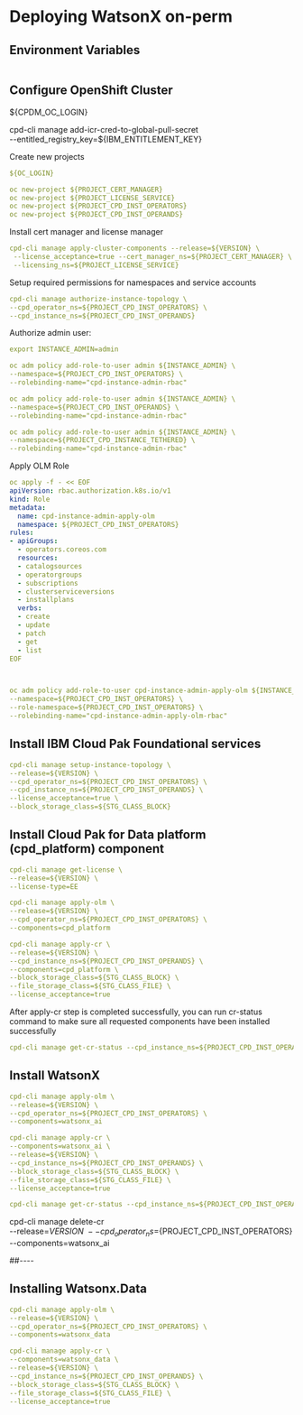 # Deploying WatsonX on-perm


## Environment Variables
```

```

## Configure OpenShift Cluster 


${CPDM_OC_LOGIN}

cpd-cli manage add-icr-cred-to-global-pull-secret \
--entitled_registry_key=${IBM_ENTITLEMENT_KEY}


Create new projects

```yaml
${OC_LOGIN}

oc new-project ${PROJECT_CERT_MANAGER}
oc new-project ${PROJECT_LICENSE_SERVICE}
oc new-project ${PROJECT_CPD_INST_OPERATORS} 
oc new-project ${PROJECT_CPD_INST_OPERANDS}
```


Install cert manager and license manager
```yaml
cpd-cli manage apply-cluster-components --release=${VERSION} \
 --license_acceptance=true --cert_manager_ns=${PROJECT_CERT_MANAGER} \
 --licensing_ns=${PROJECT_LICENSE_SERVICE}
```

Setup required permissions for namespaces and service accounts
```yaml
cpd-cli manage authorize-instance-topology \
--cpd_operator_ns=${PROJECT_CPD_INST_OPERATORS} \
--cpd_instance_ns=${PROJECT_CPD_INST_OPERANDS}
```

Authorize admin user:

```yaml
export INSTANCE_ADMIN=admin

oc adm policy add-role-to-user admin ${INSTANCE_ADMIN} \
--namespace=${PROJECT_CPD_INST_OPERATORS} \
--rolebinding-name="cpd-instance-admin-rbac"

oc adm policy add-role-to-user admin ${INSTANCE_ADMIN} \
--namespace=${PROJECT_CPD_INST_OPERANDS} \
--rolebinding-name="cpd-instance-admin-rbac"

oc adm policy add-role-to-user admin ${INSTANCE_ADMIN} \
--namespace=${PROJECT_CPD_INSTANCE_TETHERED} \
--rolebinding-name="cpd-instance-admin-rbac"
```

Apply OLM Role

```yaml
oc apply -f - << EOF
apiVersion: rbac.authorization.k8s.io/v1
kind: Role
metadata:
  name: cpd-instance-admin-apply-olm
  namespace: ${PROJECT_CPD_INST_OPERATORS}
rules:
- apiGroups:
  - operators.coreos.com
  resources:
  - catalogsources
  - operatorgroups
  - subscriptions
  - clusterserviceversions
  - installplans
  verbs:
  - create
  - update
  - patch
  - get
  - list
EOF



oc adm policy add-role-to-user cpd-instance-admin-apply-olm ${INSTANCE_ADMIN} \
--namespace=${PROJECT_CPD_INST_OPERATORS} \
--role-namespace=${PROJECT_CPD_INST_OPERATORS} \
--rolebinding-name="cpd-instance-admin-apply-olm-rbac"
```

## Install IBM Cloud Pak Foundational services

```yaml
cpd-cli manage setup-instance-topology \
--release=${VERSION} \
--cpd_operator_ns=${PROJECT_CPD_INST_OPERATORS} \
--cpd_instance_ns=${PROJECT_CPD_INST_OPERANDS} \
--license_acceptance=true \
--block_storage_class=${STG_CLASS_BLOCK}
```

## Install Cloud Pak for Data platform (cpd_platform) component

```yaml
cpd-cli manage get-license \
--release=${VERSION} \
--license-type=EE

cpd-cli manage apply-olm \
--release=${VERSION} \
--cpd_operator_ns=${PROJECT_CPD_INST_OPERATORS} \
--components=cpd_platform

cpd-cli manage apply-cr \
--release=${VERSION} \
--cpd_instance_ns=${PROJECT_CPD_INST_OPERANDS} \
--components=cpd_platform \
--block_storage_class=${STG_CLASS_BLOCK} \
--file_storage_class=${STG_CLASS_FILE} \
--license_acceptance=true
```

After apply-cr step is completed successfully, you can run cr-status command to make sure all requested components have been installed successfully
```yaml
cpd-cli manage get-cr-status --cpd_instance_ns=${PROJECT_CPD_INST_OPERANDS}
```

## Install WatsonX

```yaml
cpd-cli manage apply-olm \
--release=${VERSION} \
--cpd_operator_ns=${PROJECT_CPD_INST_OPERATORS} \
--components=watsonx_ai
```

```yaml
cpd-cli manage apply-cr \
--components=watsonx_ai \
--release=${VERSION} \
--cpd_instance_ns=${PROJECT_CPD_INST_OPERANDS} \
--block_storage_class=${STG_CLASS_BLOCK} \
--file_storage_class=${STG_CLASS_FILE} \
--license_acceptance=true
```

```yaml
cpd-cli manage get-cr-status --cpd_instance_ns=${PROJECT_CPD_INST_OPERANDS}
```

cpd-cli manage delete-cr \
--release=${VERSION} \
--cpd_operator_ns=${PROJECT_CPD_INST_OPERATORS} \
--components=watsonx_ai


##----
## Installing Watsonx.Data

```yaml
cpd-cli manage apply-olm \
--release=${VERSION} \
--cpd_operator_ns=${PROJECT_CPD_INST_OPERATORS} \
--components=watsonx_data
```

```yaml
cpd-cli manage apply-cr \
--components=watsonx_data \
--release=${VERSION} \
--cpd_instance_ns=${PROJECT_CPD_INST_OPERANDS} \
--block_storage_class=${STG_CLASS_BLOCK} \
--file_storage_class=${STG_CLASS_FILE} \
--license_acceptance=true
```
